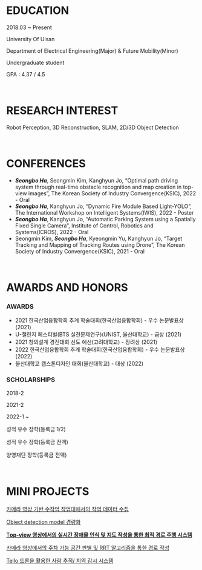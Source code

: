# EDUCATION


2018.03 ~ Present 

University Of Ulsan

Department of Electrical Engineering(Major) & Future Mobility(Minor)

Undergraduate student

GPA : 4.37 / 4.5

<br/>

# RESEARCH INTEREST

Robot Perception, 3D Reconstruction, SLAM, 2D/3D Object Detection

<br/>

# CONFERENCES
- ***Seongbo Ha***, Seongmin Kim, Kanghyun Jo, “Optimal path driving system through real-time obstacle recognition and map creation in top-view images”, The Korean Society of Industry Convergence(KSIC), 2022 - Oral
- ***Seongbo Ha***, Kanghyun Jo, “Dynamic Fire Module Based Light-YOLO”, The International Workshop on Intelligent Systems(IWIS), 2022 - Poster
- ***Seongbo Ha***, Kanghyun Jo, “Automatic Parking System using a Spatially Fixed Single Camera”, Institute of Control, Robotics and Systems(ICROS), 2022 - Oral
- Seongmin Kim, ***Seongbo Ha***, Kyeongmin Yu, Kanghyun Jo, “Target Tracking and Mapping of Tracking Routes using Drone”, The Korean Society of Industry Convergence(KSIC), 2021 - Oral

<br/>

# AWARDS AND HONORS


### AWARDS

- 2021 한국산업융합학회 추계 학술대회(한국산업융합학회) - 우수 논문발표상(2021)
- U-챌린지 페스티벌(BTS 실전문제연구)(UNIST, 울산대학교) - 금상 (2021)
- 2021 창의설계 경진대회 선도 예선(고려대학교) - 장려상 (2021)
- 2022 한국산업융합학회 추계 학술대회(한국산업융합학회) - 우수 논문발표상 (2022)
- 울산대학교 캡스톤디자인 대회(울산대학교) - 대상 (2022)

### SCHOLARSHIPS

2018-2 

2021-2

2022-1 ~

성적 우수 장학(등록금 1/2)

성적 우수 장학(등록금 전액)

양영재단 장학(등록금 전액)

<br/>

# MINI PROJECTS


[카메라 영상 기반 수작업 작업대에서의 작업 데이터 수집](https://www.notion.so/afa3b440ecd748a382e30ea220826a7f)

[Object detection model 경량화](https://www.notion.so/Object-detection-model-45228ca4efd249bbb1ad19f9358801be)

[T**op-view 영상에서의 실시간 장애물 인식 및 지도 작성을 통한 최적 경로 주행 시스템**](https://www.notion.so/Top-view-74a512b8de90493aba853d2dd41984fe)

[카메라 영상에서의 주차 가능 공간 판별 및 RRT 알고리즘을 통한 경로 작성](https://www.notion.so/RRT-5ca070b5331e49f281d8f220c77325cb)

[Tello 드론을 활용한 사람 추적/ 지역 감시 시스템](https://www.notion.so/Tello-bc0e4b826b2f44f894f21971de108b3e)
